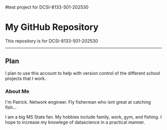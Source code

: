 #test project for DCSI-8133-501-202530

# My GitHub Repository

This repository is for DCSI-8133-501-202530
*****
## Plan
I plan to use this account to help with version control of the different school projects that I work.

### About Me
I'm Patrick. Network engineer. Fly fisherman who isnt great at catching fish...

I am a big MS State fan. 
My hobbies include family, work, gym, and fishing.
I hope to increase my knowlege of datascience in a practical manner.
